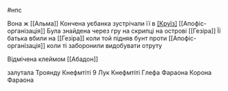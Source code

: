 #нпс 

Вона ж [[Альма]]
Кончена уєбанка
зустрічали її в [[Круїз]](море)
[[Апофіс-організація]]
Була знайдена через гру на скрипці на острові [[Гезіра]]
Її батька вбили на [[Гезіра]] коли той підняв бунт проти [[Апофіс-організація]] коли ті заборонили видобувати отруту

Відмічена клеймом [[Абадон]]

залутала Троянду Кнефмтіті 9
Лук Кнефмтіті 
Глефа Фараона
Корона Фараона
